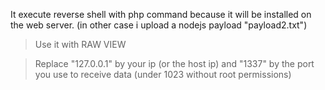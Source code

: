 It execute reverse shell with php command because it will be installed on the web server. (in other case i upload a nodejs payload "payload2.txt")

> Use it with RAW VIEW

> Replace "127.0.0.1" by your ip (or the host ip) and "1337" by the port you use to receive data (under 1023 without root permissions)
